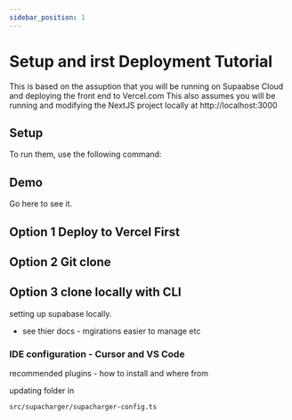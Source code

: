 ```yaml
---
sidebar_position: 1
---
```


# Setup and irst Deployment Tutorial

This is based on the assuption that you will be running on Supaabse Cloud and deploying the front end to Vercel.com
This also assumes you will be running and modifying the NextJS project locally at http://localhost:3000

## Setup

To run them, use the following command:

## Demo

Go here to see it.


## Option 1 Deploy to Vercel First

## Option 2 Git clone

## Option 3 clone locally with CLI


setting up supabase locally.
- see thier docs - mgirations easier to manage etc


### IDE configuration - Cursor and VS Code

recommended plugins - how to install and where from 

updating folder in 

``src/supacharger/supacharger-config.ts``